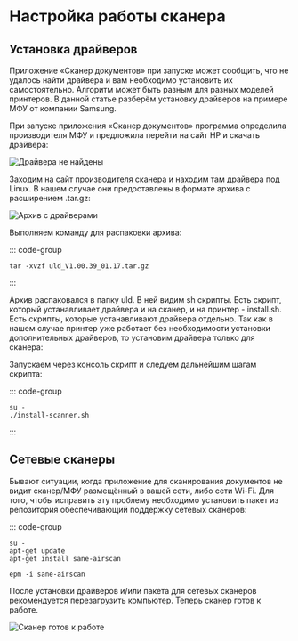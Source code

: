 # Настройка работы сканера

## Установка драйверов

Приложение «Сканер документов» при запуске может сообщить, что не удалось найти драйвера и вам необходимо установить
их самостоятельно. Алгоритм может быть разным для разных моделей принтеров. В данной статье разберём установку
драйверов на примере МФУ от компании Samsung.

При запуске приложения «Сканер документов» программа определила производителя МФУ и предложила перейти на сайт HP и скачать драйвера:

![Драйвера не найдены](/scanner/screen_1.jpg)

Заходим на сайт производителя сканера и находим там драйвера под Linux. В нашем случае они предоставлены в формате
архива с расширением .tar.gz:

![Архив с драйверами](/scanner/screen_2.jpg)

Выполняем команду для распаковки архива:

::: code-group

```shell
tar -xvzf uld_V1.00.39_01.17.tar.gz
```

:::

Архив распаковался в папку uld. В ней видим sh скрипты. Есть скрипт, который устанавливает драйвера и на сканер, и на
принтер - install.sh. Есть скрипты, которые устанавливают драйвера отдельно. Так как в нашем случае принтер уже работает
без необходимости установки дополнительных драйверов, то установим драйвера только для сканера:

Запускаем через консоль скрипт и следуем дальнейшим шагам скрипта:

::: code-group

```shell
su -
./install-scanner.sh
```

:::

## Сетевые сканеры

Бывают ситуации, когда приложение для сканирования документов не видит сканер/МФУ размещённый в вашей сети, либо сети Wi-Fi.
Для того, чтобы исправить эту проблему необходимо установить пакет из репозитория обеспечивающий поддержку сетевых сканеров:

::: code-group

```shell[apt-get]
su -
apt-get update
apt-get install sane-airscan
```

```shell[epm]
epm -i sane-airscan
```

После установки драйверов и/или пакета для сетевых сканеров рекомендуется перезагрузить компьютер. Теперь сканер готов к работе.

![Сканер готов к работе](/scanner/screen_3.png)
